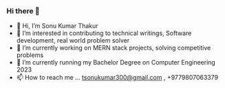 ### Hi there 👋

<!--
**codesonu1/codesonu1** is a ✨ _special_ ✨ repository because its `README.md` (this file) appears on your GitHub profile.
  
- [test][youtube]
[youtube]: https://youtube.com

LINKS
- [Facebook][facebook]  
[facebook]: https://facebook.com/tsonukumar300

Here are some ideas to get you started:

- 🔭 ’m currently working on ...
- 🌱 I’m currently learning ...
- 👯 I’m looking to collaborate on ...
- 🤔 I’m looking for help with ...
- 💬 Ask me about ...
- 📫 How to reach me: ...
- 😄 Pronouns: ...
- ⚡ Fun fact: ...
-->
- 👋 Hi, I’m Sonu Kumar Thakur
- 👀 I’m interested in contributing to technical writings, Software development, real world problem solver
- 🌱 I’m currently working on MERN stack projects, solving competitive problems
- 🌱 I’m currently running my Bachelor Degree on Computer Engineering 2023
- 📫 How to reach me ... tsonukumar300@gmail.com , +9779807063379



